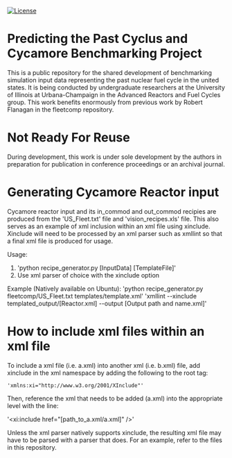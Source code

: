 [![License](https://img.shields.io/badge/License-BSD%203--Clause-blue.svg)](https://opensource.org/licenses/BSD-3-Clause)

Predicting the Past Cyclus and Cycamore Benchmarking Project
==============================================================

This is a public repository for the shared development of benchmarking
simulation input data representing the past nuclear fuel cycle in the united
states. It is being conducted by undergraduate researchers at the University of
Illinois at Urbana-Champaign in the Advanced Reactors and Fuel Cycles group.
This work benefits enormously from previous work by Robert Flanagan in the
fleetcomp repository.

Not Ready For Reuse
====================

During development, this work is under sole development by the authors in
preparation for publication in conference proceedings or an archival journal.

Generating Cycamore Reactor input
=================================

Cycamore reactor input and its in_commod and out_commod recipies are produced
from the 'US_Fleet.txt' file and 'vision_recipes.xls' file. This also serves
as an example of xml inclusion within an xml file using xinclude. Xinclude
will need to be processed by an xml parser such as xmllint so that a final xml
file is produced for usage.

Usage:
1. 'python recipe_generator.py [InputData] [TemplateFile]'
2. Use xml parser of choice with the xinclude option

Example (Natively available on Ubuntu):
'python recipe_generator.py fleetcomp/US_Fleet.txt templates/template.xml'
'xmllint --xinclude templated_output/[Reactor.xml] --output [Output path and name.xml]'

How to include xml files within an xml file
===========================================

To include a xml file (i.e. a.xml) into another xml (i.e. b.xml) file, add xinclude
in the xml namespace by adding the following to the root tag:

    'xmlns:xi="http://www.w3.org/2001/XInclude"'

Then, reference the xml that needs to be added (a.xml) into the appropriate level
with the line:

'<xi:include href="[path_to_a.xml/a.xml]" />'

Unless the xml parser natively supports xinclude, the resulting xml file may have
to be parsed with a parser that does. For an example, refer to the files in this
repository.